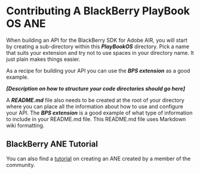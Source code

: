 # Contributing A BlackBerry PlayBook OS ANE

When building an API for the BlackBerry SDK for Adobe AIR, you will start by creating a sub-directory within this _**PlayBookOS**_ directory.  Pick a name that suits your extension and try not to use spaces in your directory name.  It just plain makes things easier.  

As a recipe for building your API you can use the _**BPS extension**_ as a good example.  

_**[Description on how to structure your code directories should go here]**_


A _**README.md**_ file also needs to be created at the root of your directory where you can place all the information about how to use and configure your API.  The _**BPS extension**_ is a good example of what type of information to include in your README.md file.  This README.md file uses Markdown wiki formatting. 


## BlackBerry ANE Tutorial

You can also find a [tutorial](http://supportforums.blackberry.com/t5/Adobe-AIR-Development/Creating-AIR-Native-Extensions-for-BB10/ta-p/1376479) on creating an ANE created by a member of the community. 


